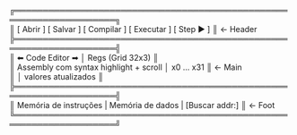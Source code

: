 ╔════════════════════════════════════════════════════════════════════╗  
║ [ Abrir ] [ Salvar ] [ Compilar ] [ Executar ] [ Step ▶ ]          ║  ← Header  
╠════════════════════════════════════════════════════════════════════╣  
║             ⬅ Code Editor ➡              │   Regs (Grid 32x3)      ║  
║ Assembly com syntax highlight + scroll   │   x0 ... x31            ║  ← Main  
║                                          │   valores atualizados   ║  
╠════════════════════════════════════════════════════════════════════╣  
║ Memória de instruções     |  Memória de dados     | [Buscar addr:] ║  ← Foot  
╚════════════════════════════════════════════════════════════════════╝  
